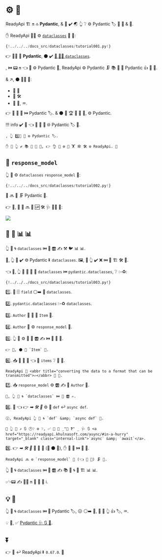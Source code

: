 # ⚙️ 🎻

ReadyApi 🏗 🔛 🔝 **Pydantic**, &amp; 👤 ✔️ 🌏 👆 ❔ ⚙️ Pydantic 🏷 📣 📨 &amp; 📨.

✋️ ReadyApi 🐕‍🦺 ⚙️ <a href="https://docs.python.org/3/library/dataclasses.html" class="external-link" target="_blank">`dataclasses`</a> 🎏 🌌:

```Python hl_lines="1  7-12  19-20"
{!../../../docs_src/dataclasses/tutorial001.py!}
```

👉 🐕‍🦺 👏 **Pydantic**, ⚫️ ✔️ <a href="https://pydantic-docs.helpmanual.io/usage/dataclasses/#use-of-stdlib-dataclasses-with-basemodel" class="external-link" target="_blank">🔗 🐕‍🦺 `dataclasses`</a>.

, ⏮️ 📟 🔛 👈 🚫 ⚙️ Pydantic 🎯, ReadyApi ⚙️ Pydantic 🗜 📚 🐩 🎻 Pydantic 👍 🍛 🎻.

&amp; ↗️, ⚫️ 🐕‍🦺 🎏:

* 💽 🔬
* 💽 🛠️
* 💽 🧾, ♒️.

👉 👷 🎏 🌌 ⏮️ Pydantic 🏷. &amp; ⚫️ 🤙 🏆 🎏 🌌 🔘, ⚙️ Pydantic.

!!! info
    ✔️ 🤯 👈 🎻 💪 🚫 🌐 Pydantic 🏷 💪.

    , 👆 5️⃣📆 💪 ⚙️ Pydantic 🏷.

    ✋️ 🚥 👆 ✔️ 📚 🎻 🤥 🤭, 👉 👌 🎱 ⚙️ 👫 🏋️ 🕸 🛠️ ⚙️ ReadyApi. 👶

## 🎻 `response_model`

👆 💪 ⚙️ `dataclasses` `response_model` 🔢:

```Python hl_lines="1  7-13  19"
{!../../../docs_src/dataclasses/tutorial002.py!}
```

🎻 🔜 🔁 🗜 Pydantic 🎻.

👉 🌌, 🚮 🔗 🔜 🎦 🆙 🛠️ 🩺 👩‍💻 🔢:

<img src="/img/tutorial/dataclasses/image01.png">

## 🎻 🔁 📊 📊

👆 💪 🌀 `dataclasses` ⏮️ 🎏 🆎 ✍ ⚒ 🐦 📊 📊.

💼, 👆 💪 ✔️ ⚙️ Pydantic ⏬ `dataclasses`. 🖼, 🚥 👆 ✔️ ❌ ⏮️ 🔁 🏗 🛠️ 🧾.

👈 💼, 👆 💪 🎯 💱 🐩 `dataclasses` ⏮️ `pydantic.dataclasses`, ❔ 💧-♻:

```{ .python .annotate hl_lines="1  5  8-11  14-17  23-25  28" }
{!../../../docs_src/dataclasses/tutorial003.py!}
```

1️⃣. 👥 🗄 `field` ⚪️➡️ 🐩 `dataclasses`.

2️⃣. `pydantic.dataclasses` 💧-♻ `dataclasses`.

3️⃣. `Author` 🎻 🔌 📇 `Item` 🎻.

4️⃣. `Author` 🎻 ⚙️ `response_model` 🔢.

5️⃣. 👆 💪 ⚙️ 🎏 🐩 🆎 ✍ ⏮️ 🎻 📨 💪.

    👉 💼, ⚫️ 📇 `Item` 🎻.

6️⃣. 📥 👥 🛬 📖 👈 🔌 `items` ❔ 📇 🎻.

    ReadyApi 🎯 <abbr title="converting the data to a format that can be transmitted">✍</abbr> 💽 🎻.

7️⃣. 📥 `response_model` ⚙️ 🆎 ✍ 📇 `Author` 🎻.

    🔄, 👆 💪 🌀 `dataclasses` ⏮️ 🐩 🆎 ✍.

8️⃣. 👀 👈 👉 *➡ 🛠️ 🔢* ⚙️ 🥔 `def` ↩️ `async def`.

    🕧, ReadyApi 👆 💪 🌀 `def` &amp; `async def` 💪.

    🚥 👆 💪 ↗️ 🔃 🕐❔ ⚙️ ❔, ✅ 👅 📄 _"🏃 ❓" _ 🩺 🔃 <a href="https://readyapi.khulnasoft.com/async/#in-a-hurry" target="_blank" class="internal-link">`async` &amp; `await`</a>.

9️⃣. 👉 *➡ 🛠️ 🔢* 🚫 🛬 🎻 (👐 ⚫️ 💪), ✋️ 📇 📖 ⏮️ 🔗 💽.

    ReadyApi 🔜 ⚙️ `response_model` 🔢 (👈 🔌 🎻) 🗜 📨.

👆 💪 🌀 `dataclasses` ⏮️ 🎏 🆎 ✍ 📚 🎏 🌀 📨 🏗 📊 📊.

✅-📟 ✍ 💁‍♂ 🔛 👀 🌅 🎯 ℹ.

## 💡 🌅

👆 💪 🌀 `dataclasses` ⏮️ 🎏 Pydantic 🏷, 😖 ⚪️➡️ 👫, 🔌 👫 👆 👍 🏷, ♒️.

💡 🌅, ✅ <a href="https://pydantic-docs.helpmanual.io/usage/dataclasses/" class="external-link" target="_blank">Pydantic 🩺 🔃 🎻</a>.

## ⏬

👉 💪 ↩️ ReadyApi ⏬ `0.67.0`. 👶
